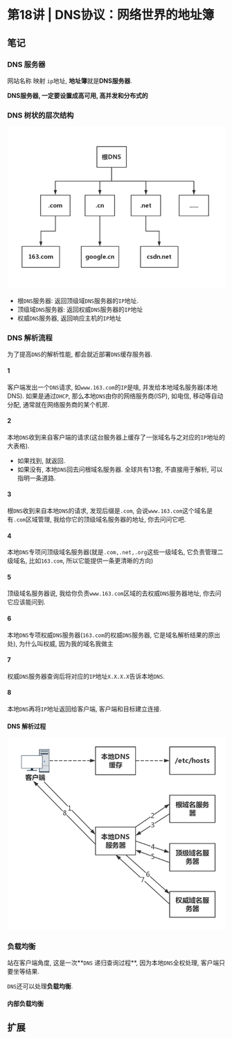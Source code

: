 # 第18讲 | DNS协议：网络世界的地址簿 

## 笔记

### DNS 服务器

网站名称 映射 `ip`地址, **地址簿**就是**DNS服务器**.

**DNS服务器, 一定要设置成高可用, 高并发和分布式的**

### DNS 树状的层次结构

![](./img/18_01.jpg)

* 根`DNS`服务器: 返回顶级域`DNS`服务器的`IP`地址.
* 顶级域`DNS`服务器: 返回权威`DNS`服务器的`IP`地址
* 权威`DNS`服务器, 返回响应主机的`IP`地址

### DNS 解析流程

为了提高`DNS`的解析性能, 都会就近部署`DNS`缓存服务器.

#### 1

客户端发出一个`DNS`请求, 如`www.163.com`的`IP`是啥, 并发给本地域名服务器(本地DNS). 如果是通过`DHCP`, 那么本地`DNS`由你的网络服务商(ISP), 如电信, 移动等自动分配, 通常就在网络服务商的某个机房.

#### 2

本地`DNS`收到来自客户端的请求(这台服务器上缓存了一张域名与之对应的`IP`地址的大表格).

* 如果找到, 就返回.
* 如果没有, 本地`DNS`回去问根域名服务器. 全球共有13套, 不直接用于解析, 可以指明一条道路.

#### 3

根`DNS`收到来自本地`DNS`的请求, 发现后缀是`.com`, 会说`www.163.com`这个域名是有`.com`区域管理, 我给你它的顶级域名服务器的地址, 你去问问它吧.

#### 4

本地`DNS`专项问顶级域名服务器(就是`.com,.net,.org`这些一级域名, 它负责管理二级域名, 比如`163.com`, 所以它能提供一条更清晰的方向)

#### 5

顶级域名服务器说, 我给你负责`www.163.com`区域的去权威`DNS`服务器地址, 你去问它应该能问到.

#### 6

本地`DNS`专项权威`DNS`服务器(`163.com`的权威`DNS`服务器, 它是域名解析结果的原出处), 为什么叫权威, 因为我的域名我做主

#### 7

权威`DNS`服务器查询后将对应的`IP`地址`X.X.X.X`告诉本地`DNS`.

#### 8

本地`DNS`再将`IP`地址返回给客户端, 客户端和目标建立连接.

#### DNS 解析过程

![](./img/18_02.jpg)

### 负载均衡

站在客户端角度, 这是一次**`DNS` 递归查询过程**, 因为本地`DNS`全权处理, 客户端只要坐等结果.

`DNS`还可以处理**负载均衡**.

#### 内部负载均衡

## 扩展